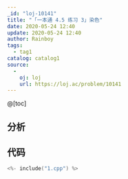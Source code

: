 ```yaml
---
_id: "loj-10141"
title: "「一本通 4.5 练习 3」染色"
date: 2020-05-24 12:40
update: 2020-05-24 12:40
author: Rainboy
tags:
  - tag1
catalog: catalog1
source: 
  - 
    oj: loj
    url: https://loj.ac/problem/10141
---
```



@[toc]
## 分析



## 代码

```c
<%- include("1.cpp") %>
```
